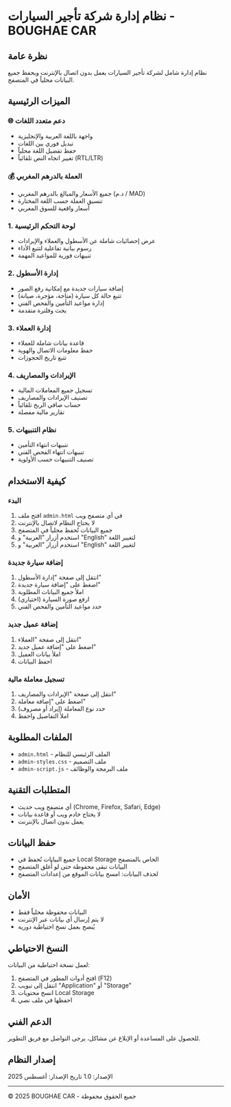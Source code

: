 # نظام إدارة شركة تأجير السيارات - BOUGHAE CAR

## نظرة عامة
نظام إدارة شامل لشركة تأجير السيارات يعمل بدون اتصال بالإنترنت ويحفظ جميع البيانات محلياً في المتصفح.

## الميزات الرئيسية

### 🌐 **دعم متعدد اللغات**
- واجهة باللغة العربية والإنجليزية
- تبديل فوري بين اللغات
- حفظ تفضيل اللغة محلياً
- تغيير اتجاه النص تلقائياً (RTL/LTR)

### 💰 **العملة بالدرهم المغربي**
- جميع الأسعار والمبالغ بالدرهم المغربي (د.م / MAD)
- تنسيق العملة حسب اللغة المختارة
- أسعار واقعية للسوق المغربي

### 1. لوحة التحكم الرئيسية
- عرض إحصائيات شاملة عن الأسطول والعملاء والإيرادات
- رسوم بيانية تفاعلية لتتبع الأداء
- تنبيهات فورية للمواعيد المهمة

### 2. إدارة الأسطول
- إضافة سيارات جديدة مع إمكانية رفع الصور
- تتبع حالة كل سيارة (متاحة، مؤجرة، صيانة)
- إدارة مواعيد التأمين والفحص الفني
- بحث وفلترة متقدمة

### 3. إدارة العملاء
- قاعدة بيانات شاملة للعملاء
- حفظ معلومات الاتصال والهوية
- تتبع تاريخ الحجوزات

### 4. الإيرادات والمصاريف
- تسجيل جميع المعاملات المالية
- تصنيف الإيرادات والمصاريف
- حساب صافي الربح تلقائياً
- تقارير مالية مفصلة

### 5. نظام التنبيهات
- تنبيهات انتهاء التأمين
- تنبيهات انتهاء الفحص الفني
- تصنيف التنبيهات حسب الأولوية

## كيفية الاستخدام

### البدء
1. افتح ملف `admin.html` في أي متصفح ويب
2. لا يحتاج النظام لاتصال بالإنترنت
3. جميع البيانات تُحفظ محلياً في المتصفح
4. استخدم أزرار "العربية" و "English" لتغيير اللغة
4. استخدم أزرار "العربية" و "English" لتغيير اللغة

### إضافة سيارة جديدة
1. انتقل إلى صفحة "إدارة الأسطول"
2. اضغط على "إضافة سيارة جديدة"
3. املأ جميع البيانات المطلوبة
4. ارفع صورة السيارة (اختياري)
5. حدد مواعيد التأمين والفحص الفني

### إضافة عميل جديد
1. انتقل إلى صفحة "العملاء"
2. اضغط على "إضافة عميل جديد"
3. املأ بيانات العميل
4. احفظ البيانات

### تسجيل معاملة مالية
1. انتقل إلى صفحة "الإيرادات والمصاريف"
2. اضغط على "إضافة معاملة"
3. حدد نوع المعاملة (إيراد أو مصروف)
4. املأ التفاصيل واحفظ

## الملفات المطلوبة
- `admin.html` - الملف الرئيسي للنظام
- `admin-styles.css` - ملف التصميم
- `admin-script.js` - ملف البرمجة والوظائف

## المتطلبات التقنية
- أي متصفح ويب حديث (Chrome, Firefox, Safari, Edge)
- لا يحتاج خادم ويب أو قاعدة بيانات
- يعمل بدون اتصال بالإنترنت

## حفظ البيانات
- جميع البيانات تُحفظ في Local Storage الخاص بالمتصفح
- البيانات تبقى محفوظة حتى لو أُغلق المتصفح
- لحذف البيانات: امسح بيانات الموقع من إعدادات المتصفح

## الأمان
- البيانات محفوظة محلياً فقط
- لا يتم إرسال أي بيانات عبر الإنترنت
- يُنصح بعمل نسخ احتياطية دورية

## النسخ الاحتياطي
لعمل نسخة احتياطية من البيانات:
1. افتح أدوات المطور في المتصفح (F12)
2. انتقل إلى تبويب "Application" أو "Storage"
3. انسخ محتويات Local Storage
4. احفظها في ملف نصي

## الدعم الفني
للحصول على المساعدة أو الإبلاغ عن مشاكل، يرجى التواصل مع فريق التطوير.

## إصدار النظام
الإصدار: 1.0
تاريخ الإصدار: أغسطس 2025

---
© 2025 BOUGHAE CAR - جميع الحقوق محفوظة